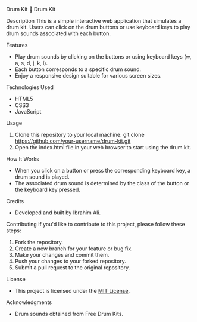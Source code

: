 Drum Kit 🥁
Drum Kit

Description
This is a simple interactive web application that simulates a drum kit. Users can click on the drum buttons or use keyboard keys to play drum sounds associated with each button.

Features
- Play drum sounds by clicking on the buttons or using keyboard keys (w, a, s, d, j, k, l).
- Each button corresponds to a specific drum sound.
- Enjoy a responsive design suitable for various screen sizes.

Technologies Used
- HTML5
- CSS3
- JavaScript

Usage
1. Clone this repository to your local machine:
git clone https://github.com/your-username/drum-kit.git
2. Open the index.html file in your web browser to start using the drum kit.

How It Works
- When you click on a button or press the corresponding keyboard key, a drum sound is played.
- The associated drum sound is determined by the class of the button or the keyboard key pressed.

Credits
- Developed and built by Ibrahim Ali.

Contributing
If you'd like to contribute to this project, please follow these steps:

1. Fork the repository.
2. Create a new branch for your feature or bug fix.
3. Make your changes and commit them.
4. Push your changes to your forked repository.
5. Submit a pull request to the original repository.

License
- This project is licensed under the <a href="https://opensource.org/license/mit/">MIT License</a>.

Acknowledgments
- Drum sounds obtained from Free Drum Kits.
